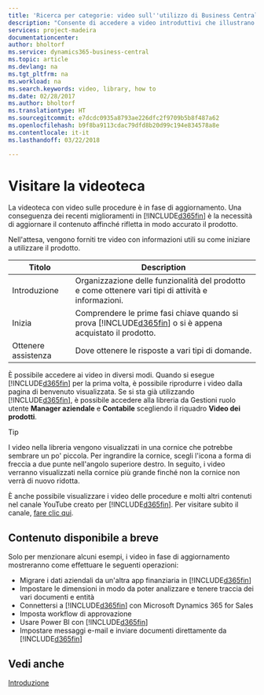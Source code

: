 ```yaml
---
title: 'Ricerca per categorie: video sull''utilizzo di Business Central | Documenti Microsoft'
description: "Consente di accedere a video introduttivi che illustrano come eseguire le attività comuni."
services: project-madeira
documentationcenter: 
author: bholtorf
ms.service: dynamics365-business-central
ms.topic: article
ms.devlang: na
ms.tgt_pltfrm: na
ms.workload: na
ms.search.keywords: video, library, how to
ms.date: 02/28/2017
ms.author: bholtorf
ms.translationtype: HT
ms.sourcegitcommit: e7dcdc0935a8793ae226dfc2f9709b5b8f487a62
ms.openlocfilehash: b9f8ba9113cdac79dfd8b20d99c194e834578a8e
ms.contentlocale: it-it
ms.lasthandoff: 03/22/2018

---
```

# <a name="visit-our-video-library"></a>Visitare la videoteca
La videoteca con video sulle procedure è in fase di aggiornamento. Una conseguenza dei recenti miglioramenti in [!INCLUDE[d365fin](includes/d365fin_md.md)] è la necessità di aggiornare il contenuto affinché rifletta in modo accurato il prodotto. 

Nell'attesa, vengono forniti tre video con informazioni utili su come iniziare a utilizzare il prodotto.

|Titolo|Description|
|----|----|
|Introduzione|Organizzazione delle funzionalità del prodotto e come ottenere vari tipi di attività e informazioni.|
|Inizia|Comprendere le prime fasi chiave quando si prova [!INCLUDE[d365fin](includes/d365fin_md.md)] o si è appena acquistato il prodotto. |
|Ottenere assistenza|Dove ottenere le risposte a vari tipi di domande.|

È possibile accedere ai video in diversi modi. Quando si esegue [!INCLUDE[d365fin](includes/d365fin_md.md)] per la prima volta, è possibile riprodurre i video dalla pagina di benvenuto visualizzata. Se si sta già utilizzando [!INCLUDE[d365fin](includes/d365fin_md.md)], è possibile accedere alla libreria da Gestioni ruolo utente **Manager aziendale** e **Contabile** scegliendo il riquadro **Video dei prodotti**. 

> [!Tip]  
> I video nella libreria vengono visualizzati in una cornice che potrebbe sembrare un po' piccola. Per ingrandire la cornice, scegli l'icona a forma di freccia a due punte nell'angolo superiore destro. In seguito, i video verranno visualizzati nella cornice più grande finché non la cornice non verrà di nuovo ridotta.

È anche possibile visualizzare i video delle procedure e molti altri contenuti nel canale YouTube creato per [!INCLUDE[d365fin](includes/d365fin_md.md)]. Per visitare subito il canale, [fare clic qui](https://go.microsoft.com/fwlink/?linkid=851533).

## <a name="content-that-is-coming-soon"></a>Contenuto disponibile a breve
Solo per menzionare alcuni esempi, i video in fase di aggiornamento mostreranno come effettuare le seguenti operazioni:  

* Migrare i dati aziendali da un'altra app finanziaria in [!INCLUDE[d365fin](includes/d365fin_md.md)]  
* Impostare le dimensioni in modo da poter analizzare e tenere traccia dei vari documenti e entità
* Connettersi a [!INCLUDE[d365fin](includes/d365fin_md.md)] con Microsoft Dynamics 365 for Sales
* Imposta workflow di approvazione  
* Usare Power BI con [!INCLUDE[d365fin](includes/d365fin_md.md)]  
* Impostare messaggi e-mail e inviare documenti direttamente da [!INCLUDE[d365fin](includes/d365fin_md.md)]  

## <a name="see-also"></a>Vedi anche
[Introduzione](product-get-started.md)

